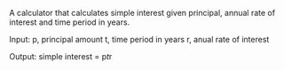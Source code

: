A calculator that calculates simple interest given principal, annual rate of interest and time period in years.

Input:
  p, principal amount
  t, time period in years
  r, anual rate of interest
  
Output:
  simple interest = p*t*r
